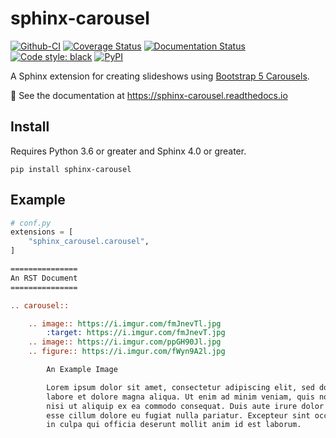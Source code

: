 # sphinx-carousel

[![Github-CI][github-ci]][github-link]
[![Coverage Status][codecov-badge]][codecov-link]
[![Documentation Status][rtd-badge]][rtd-link]
[![Code style: black][black-badge]][black-link]
[![PyPI][pypi-badge]][pypi-link]

[github-ci]: https://github.com/Robpol86/sphinx-carousel/actions/workflows/ci.yml/badge.svg?branch=main
[github-link]: https://github.com/Robpol86/sphinx-carousel/actions/workflows/ci.yml
[codecov-badge]: https://codecov.io/gh/Robpol86/sphinx-carousel/branch/main/graph/badge.svg
[codecov-link]: https://codecov.io/gh/Robpol86/sphinx-carousel
[rtd-badge]: https://readthedocs.org/projects/sphinx-carousel/badge/?version=latest
[rtd-link]: https://sphinx-carousel.readthedocs.io/en/latest/?badge=latest
[black-badge]: https://img.shields.io/badge/code%20style-black-000000.svg
[black-link]: https://github.com/ambv/black
[pypi-badge]: https://img.shields.io/pypi/v/sphinx-carousel.svg
[pypi-link]: https://pypi.org/project/sphinx-carousel

A Sphinx extension for creating slideshows using
[Bootstrap 5 Carousels](https://getbootstrap.com/docs/5.1/components/carousel/).

📖 See the documentation at https://sphinx-carousel.readthedocs.io

## Install

Requires Python 3.6 or greater and Sphinx 4.0 or greater.

```shell
pip install sphinx-carousel
```

## Example

```python
# conf.py
extensions = [
    "sphinx_carousel.carousel",
]
```

```rst
===============
An RST Document
===============

.. carousel::

    .. image:: https://i.imgur.com/fmJnevTl.jpg
        :target: https://i.imgur.com/fmJnevT.jpg
    .. image:: https://i.imgur.com/ppGH90Jl.jpg
    .. figure:: https://i.imgur.com/fWyn9A2l.jpg

        An Example Image

        Lorem ipsum dolor sit amet, consectetur adipiscing elit, sed do eiusmod tempor incididunt ut
        labore et dolore magna aliqua. Ut enim ad minim veniam, quis nostrud exercitation ullamco laboris
        nisi ut aliquip ex ea commodo consequat. Duis aute irure dolor in reprehenderit in voluptate velit
        esse cillum dolore eu fugiat nulla pariatur. Excepteur sint occaecat cupidatat non proident, sunt
        in culpa qui officia deserunt mollit anim id est laborum.

```
